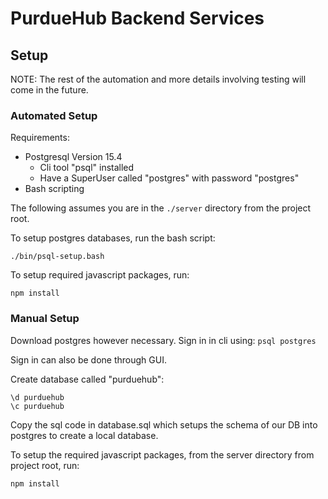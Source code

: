# PurdueHub Backend Services

## Setup

NOTE: The rest of the automation and more details involving testing will come in the future.

### Automated Setup

Requirements:
- Postgresql Version 15.4
    - Cli tool "psql" installed
    - Have a SuperUser called "postgres" with password "postgres"
- Bash scripting

The following assumes you are in the `./server` directory from the project root.

To setup postgres databases, run the bash script:
```
./bin/psql-setup.bash
```

To setup required javascript packages, run:
```
npm install
```

### Manual Setup

Download postgres however necessary.
Sign in in cli using:
```psql postgres```

Sign in can also be done through GUI.

Create database called "purduehub":
```
\d purduehub
\c purduehub
```

Copy the sql code in database.sql which setups the schema of our DB into postgres to create a local database.

To setup the required javascript packages, from the server directory from project root, run:
```
npm install
```